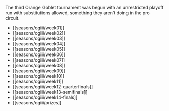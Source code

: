 The third Orange Goblet tournament was begun with an unrestricted playoff run with substitutions allowed, something they aren't doing in the pro circuit.

* [[seasons/ogiii/week01]]
* [[seasons/ogiii/week02]]
* [[seasons/ogiii/week03]]
* [[seasons/ogiii/week04]]
* [[seasons/ogiii/week05]]
* [[seasons/ogiii/week06]]
* [[seasons/ogiii/week07]]
* [[seasons/ogiii/week08]]
* [[seasons/ogiii/week09]]
* [[seasons/ogiii/week10]]
* [[seasons/ogiii/week11]]
* [[seasons/ogiii/week12-quarterfinals]]
* [[seasons/ogiii/week13-semifinals]]
* [[seasons/ogiii/week14-finals]]
* [[seasons/ogiii/prizes]]